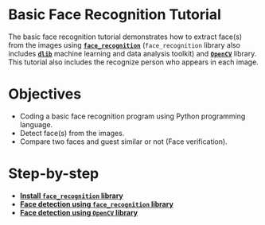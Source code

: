 # Basic Face Recognition Tutorial
The basic face recognition tutorial demonstrates how to extract face(s) from the images using __[`face_recognition`](https://github.com/ageitgey/face_recognition)__ (`face_recognition` library also includes __[`dlib`](https://github.com/davisking/dlib)__ machine learning and data analysis toolkit) and __[`OpenCV`](https://opencv.org/)__ library. This tutorial also includes the recognize person who appears in each image. 

# Objectives
- Coding a basic face recognition program using Python programming language.
- Detect face(s) from the images.
- Compare two faces and guest similar or not (Face verification).

# Step-by-step
- __[Install `face_recognition` library](https://github.com/mrolarik/basic-face-recognition-tutorial/blob/master/001-face_recognition.ipynb)__
- __[Face detection using `face_recognition` library](https://github.com/mrolarik/basic-face-recognition-tutorial/blob/master/002-face-detection.ipynb)__
- __[Face detection using `OpenCV` library](https://github.com/mrolarik/basic-face-recognition-tutorial/blob/master/003-face-detection-opencv.ipynb)__
